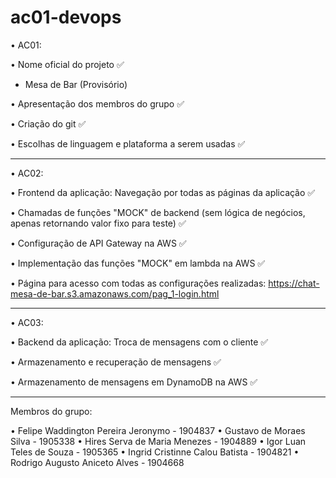 # ac01-devops

• AC01:

• Nome oficial do projeto ✅
  - Mesa de Bar (Provisório)
  
• Apresentação dos membros do grupo ✅
  
• Criação do git ✅ 
  
• Escolhas de linguagem e plataforma a serem usadas ✅

_______________________________________________________


• AC02:

• Frontend da aplicação: Navegação por todas as páginas da aplicação ✅
  
• Chamadas de funções "MOCK" de backend (sem lógica de negócios, 
     apenas retornando valor fixo para teste) ✅

• Configuração de API Gateway na AWS ✅
  
• Implementação das funções "MOCK" em lambda na AWS ✅

• Página para acesso com todas as configurações realizadas: https://chat-mesa-de-bar.s3.amazonaws.com/pag_1-login.html

_______________________________________________________

• AC03:

• Backend da aplicação: Troca de mensagens com o cliente ✅

• Armazenamento e recuperação de mensagens ✅

• Armazenamento de mensagens em DynamoDB na AWS ✅

_______________________________________________________

Membros do grupo:

• Felipe Waddington Pereira Jeronymo - 1904837
• Gustavo de Moraes Silva - 1905338
• Hires Serva de Maria Menezes - 1904889
• Igor Luan Teles de Souza - 1905365
• Ingrid Cristinne Calou Batista - 1904821
• Rodrigo Augusto Aniceto Alves - 1904668
